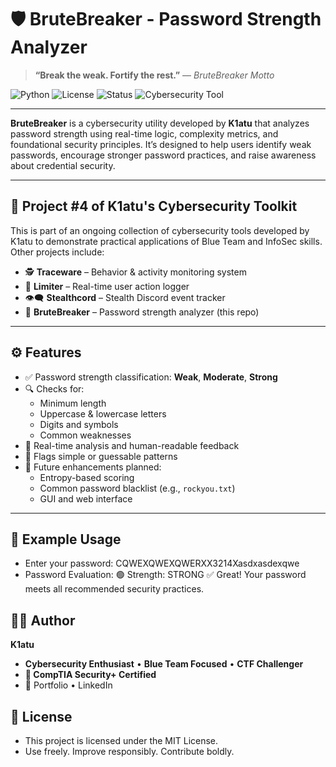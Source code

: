 # 🛡️ BruteBreaker - Password Strength Analyzer

> **“Break the weak. Fortify the rest.”** — *BruteBreaker Motto*

![Python](https://img.shields.io/badge/Python-3.8%2B-blue?logo=python&logoColor=white)
![License](https://img.shields.io/badge/License-MIT-green)
![Status](https://img.shields.io/badge/Status-Active-brightgreen)
![Cybersecurity Tool](https://img.shields.io/badge/Focus-Cybersecurity-informational)

---

**BruteBreaker** is a cybersecurity utility developed by **K1atu** that analyzes password strength using real-time logic, complexity metrics, and foundational security principles. It’s designed to help users identify weak passwords, encourage stronger password practices, and raise awareness about credential security.

---

## 📂 Project #4 of K1atu's Cybersecurity Toolkit

This is part of an ongoing collection of cybersecurity tools developed by K1atu to demonstrate practical applications of Blue Team and InfoSec skills.  
Other projects include:

- 🕵️ **Traceware** – Behavior & activity monitoring system  
- 🎯 **Limiter** – Real-time user action logger  
- 👁️‍🗨️ **Stealthcord** – Stealth Discord event tracker  
- 🔐 **BruteBreaker** – Password strength analyzer (this repo)

---

## ⚙️ Features

- ✅ Password strength classification: **Weak**, **Moderate**, **Strong**
- 🔍 Checks for:
  - Minimum length
  - Uppercase & lowercase letters
  - Digits and symbols
  - Common weaknesses
- 💬 Real-time analysis and human-readable feedback
- 🚫 Flags simple or guessable patterns
- 🧠 Future enhancements planned:
  - Entropy-based scoring
  - Common password blacklist (e.g., `rockyou.txt`)
  - GUI and web interface

---

## 🧪 Example Usage

- Enter your password: CQWEXQWEXQWERXX3214Xasdxasdexqwe
- Password Evaluation: 🟢 Strength: STRONG ✅ Great! Your password meets all recommended security practices.

## 👨‍💻 Author

**K1atu**
- **Cybersecurity Enthusiast** • **Blue Team Focused** • **CTF Challenger**
- **📜 CompTIA Security+ Certified**
- 🔗 Portfolio • LinkedIn 

## 📜 License

- This project is licensed under the MIT License.
- Use freely. Improve responsibly. Contribute boldly.
